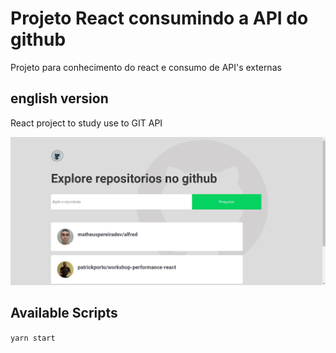 # Projeto React consumindo a API do github

Projeto para conhecimento do react e consumo de API's externas

## english version

React project to study use to GIT API

![alt text](https://github.com/matheuspereiradev/React-com-api-do-git/blob/main/githubapi.jpg?raw=true)

## Available Scripts

``yarn start``

